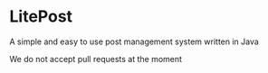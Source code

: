 # LitePost

A simple and easy to use post management system written in Java

We do not accept pull requests at the moment